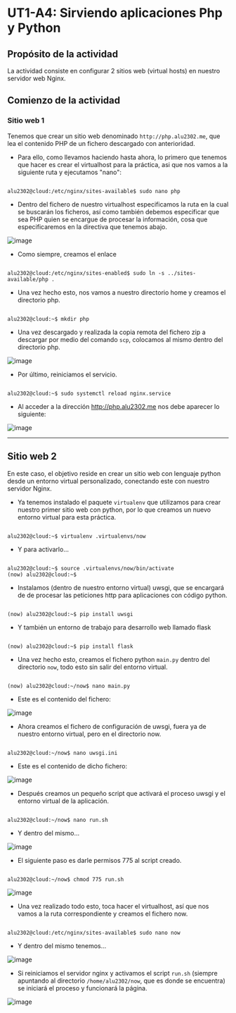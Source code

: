 # UT1-A4: Sirviendo aplicaciones Php y Python

## Propósito de la actividad

La actividad consiste en configurar 2 sitios web (virtual hosts) en nuestro servidor web Nginx.

## Comienzo de la actividad

### Sitio web 1

Tenemos que crear un sitio web denominado `http://php.alu2302.me`, que lea el contenido PHP de un fichero descargado con anterioridad.

* Para ello, como llevamos haciendo hasta ahora, lo primero que tenemos que hacer es crear el virtualhost para la práctica, asi que nos vamos a la siguiente ruta y ejecutamos "nano":

```console

alu2302@cloud:/etc/nginx/sites-available$ sudo nano php

```

* Dentro del fichero de nuestro virtualhost especificamos la ruta en la cual se buscarán los ficheros, así como también debemos especificar que sea PHP quien se encargue de procesar la información, cosa que especificaremos en la directiva que tenemos abajo.

![image](img/000035.png)

* Como siempre, creamos el enlace

```console

alu2302@cloud:/etc/nginx/sites-enabled$ sudo ln -s ../sites-available/php .

```

* Una vez hecho esto, nos vamos a nuestro directorio home y creamos el directorio php.

```console

alu2302@cloud:~$ mkdir php

```

* Una vez descargado y realizada la copia remota del fichero zip a descargar por medio del comando `scp`, colocamos al mismo dentro del directorio php.

![image](img/000039.png)

* Por último, reiniciamos el servicio.

```console

alu2302@cloud:~$ sudo systemctl reload nginx.service

```

* Al acceder a la dirección http://php.alu2302.me nos debe aparecer lo siguiente:

![image](img/000041.png)

---

## Sitio web 2

En este caso, el objetivo reside en crear un sitio web con lenguaje python desde un entorno virtual personalizado, conectando este con nuestro servidor Nginx.

* Ya tenemos instalado el paquete `virtualenv` que utilizamos para crear nuestro primer sitio web con python, por lo que creamos un nuevo entorno virtual para esta práctica.

```console

alu2302@cloud:~$ virtualenv .virtualenvs/now

```

* Y para activarlo...

```console

alu2302@cloud:~$ source .virtualenvs/now/bin/activate
(now) alu2302@cloud:~$

```

* Instalamos (dentro de nuestro entorno virtual) uwsgi, que se encargará de de procesar las peticiones http para aplicaciones con código python.

```console

(now) alu2302@cloud:~$ pip install uwsgi

```

* Y también un entorno de trabajo para desarrollo web llamado flask

```console

(now) alu2302@cloud:~$ pip install flask

```

* Una vez hecho esto, creamos el fichero python `main.py` dentro del directorio `now`, todo esto sin salir del entorno virtual.

```console

(now) alu2302@cloud:~/now$ nano main.py

```

* Este es el contenido del fichero:

![image](img/000044.png)

* Ahora creamos el fichero de configuración de uwsgi, fuera ya de nuestro entorno virtual, pero en el directorio now.

```console

alu2302@cloud:~/now$ nano uwsgi.ini

```

* Este es el contenido de dicho fichero:

![image](img/000048.png)

* Después creamos un pequeño script que activará el proceso uwsgi y el entorno virtual de la aplicación.

```console

alu2302@cloud:~/now$ nano run.sh

```

* Y dentro del mismo...

![image](img/000050.png)

* El siguiente paso es darle permisos 775 al script creado.

```console

alu2302@cloud:~/now$ chmod 775 run.sh

```

![image](img/000052.png)

* Una vez realizado todo esto, toca hacer el virtualhost, así que nos vamos a la ruta correspondiente y creamos el fichero now.

```console

alu2302@cloud:/etc/nginx/sites-available$ sudo nano now

```

* Y dentro del mismo tenemos...

![image](img/000054.png)

* Si reiniciamos el servidor nginx y activamos el script `run.sh` (siempre apuntando al directorio `/home/alu2302/now`, que es donde se encuentra) se iniciará el proceso y funcionará la página.

![image](img/000046.png)
